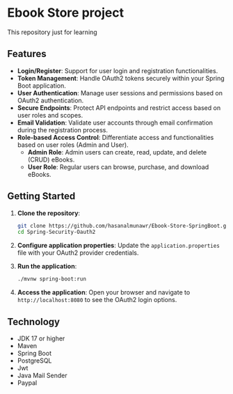 # Ebook Store project

This repository just for learning

## Features

- **Login/Register**: Support for user login and registration functionalities.
- **Token Management**: Handle OAuth2 tokens securely within your Spring Boot application.
- **User Authentication**: Manage user sessions and permissions based on OAuth2 authentication.
- **Secure Endpoints**: Protect API endpoints and restrict access based on user roles and scopes.
- **Email Validation**: Validate user accounts through email confirmation during the registration process.
- **Role-based Access Control**: Differentiate access and functionalities based on user roles (Admin and User).
    - **Admin Role**: Admin users can create, read, update, and delete (CRUD) eBooks.
    - **User Role**: Regular users can browse, purchase, and download eBooks.

## Getting Started

1. **Clone the repository**:
    ```sh
    git clone https://github.com/hasanalmunawr/Ebook-Store-SpringBoot.git
    cd Spring-Security-Oauth2
    ```

2. **Configure application properties**:
   Update the `application.properties` file with your OAuth2 provider credentials.

3. **Run the application**:
    ```sh
    ./mvnw spring-boot:run
    ```

4. **Access the application**:
   Open your browser and navigate to `http://localhost:8080` to see the OAuth2 login options.

## Technology

- JDK 17 or higher
- Maven
- Spring Boot
- PostgreSQL
- Jwt
- Java Mail Sender
- Paypal 

